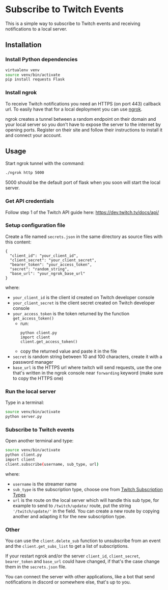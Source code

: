 # Subscribe to Twitch Events
This is a simple way to subscribe to Twitch events and receiving notifications to a local server.

## Installation
### Install Python dependencies
```sh
virtualenv venv
source venv/bin/activate
pip install requests Flask
```
### Install ngrok
To receive Twitch notifications you need an HTTPS (on port 443) callback url. To easily have that for a local deployment you can use [ngrok](https://ngrok.com/).

ngrok creates a tunnel between a random endpoint on their domain and your local server so you don't have to expose the server to the internet by opening ports.
Register on their site and follow their instructions to install it and connect your account.

## Usage
Start ngrok tunnel with the command:
```sh
./ngrok http 5000
```
5000 should be the default port of flask when you soon will start the local server.

### Get API credentials
Follow step 1 of the Twitch API guide here: https://dev.twitch.tv/docs/api/

### Setup configuration file
Create a file named `secrets.json` in the same directory as source files with this content:
```
{
  "client_id": "your_client_id",
  "client_secret": "your_client_secret",
  "bearer_token": "your_access_token",
  "secret": "random_string",
  "base_url": "your_ngrok_base_url"
}
```
where:
* `your_client_id` is the client id created on Twitch developer console
* `your_client_secret` is the client secret created on Twitch developer console
* `your_access_token` is the token returned by the function `get_access_token()`
  * run:
    ```
    python client.py
    import client
    client.get_access_token()
    ```
  * copy the returned value and paste it in the file
* `secret` is random string between 10 and 100 characters, create it with a password manager
* `base_url` is the HTTPS url where twitch will send requests, use the one that's written in the ngrok console near `forwarding` keyword (make sure to copy the HTTPS one)

### Run the local server
Type in a terminal:
```sh
source venv/bin/activate
python server.py
```

### Subscribe to Twitch events
Open another terminal and type:
```sh
source venv/bin/activate
python client.py
import client
client.subscribe(username, sub_type, url)
```
where:
* `username` is the streamer name
* `sub_type` is the subscription type, choose one from [Twitch Subscription Types](https://dev.twitch.tv/docs/eventsub/eventsub-subscription-types)
* `url` is the route on the local server which will handle this sub type, for example to send to `/twitch/update/` route, put the string `'/twitch/update/'` in the field. You can create a new route by copying another and adapting it for the new subscription type.

### Other
You can use the `client.delete_sub` function to unsubscribe from an event and the `client.get_subs_list` to get a list of subscriptions.

If your restart ngrok and/or the server `client_id`, `client_secret`, `bearer_token` and `base_url` could have changed, if that's the case change them in the `secrets.json` file.

You can connect the server with other applications, like a bot that send notifications in discord or somewhere else, that's up to you.